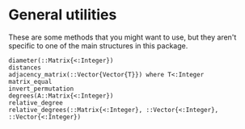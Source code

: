 # General utilities

These are some methods that you might want to use, but they aren't specific to one of the main structures in this package.

```@docs
diameter(::Matrix{<:Integer})
distances
adjacency_matrix(::Vector{Vector{T}}) where T<:Integer
matrix_equal
invert_permutation
degrees(A::Matrix{<:Integer})
relative_degree
relative_degrees(::Matrix{<:Integer}, ::Vector{<:Integer}, ::Vector{<:Integer})
```